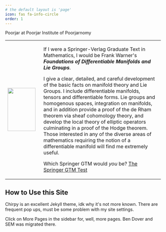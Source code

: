 ```yaml
---
# the default layout is 'page'
icon: fas fa-info-circle
order: 1
---
```


Poorjar at Poorjar Institute of Poorjarnomy

<table><tr><td><div style="width:100px"><img src="http://math.jhu.edu/~savitt/GTM/warner.jpg" width=90 height=140 alt=""></div></td><td><p>If I were a Springer-Verlag Graduate Text in Mathematics, I would be Frank Warner's <b><i>Foundations of Differentiable Manifolds and Lie Groups</i></b>.</p><p> I give a clear, detailed, and careful development of the basic facts on manifold theory and Lie Groups. I include differentiable manifolds, tensors and differentiable forms. Lie groups and homogenous spaces, integration on manifolds, and in addition provide a proof of the de Rham theorem via sheaf cohomology theory, and develop the local theory of elliptic operators culminating in a proof of the Hodge theorem.  Those interested in any of the diverse areas of mathematics requiring the notion of a differentiable manifold will find me extremely useful.  </p> <p>Which Springer GTM would <i>you</i> be?  <a href="http://math.jhu.edu/~savitt/GTM.html">The Springer GTM Test</a></p></td></tr></table>

## How to Use this Site

Chirpy is an excellent Jekyll theme, idk why it's not more known.
There are frequent pop ups, must be some problem with my site settings.

Click on More Pages in the sidebar for, well, more pages. Ben Dover and SEM was migrated there.